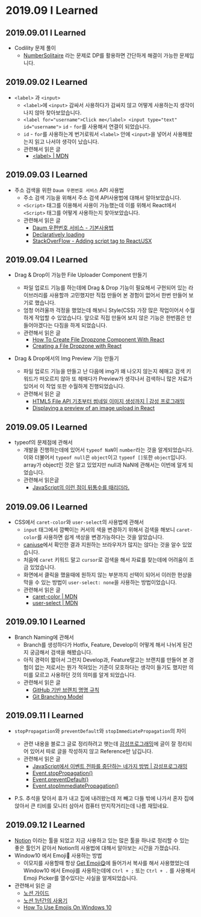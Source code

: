 # 2019.09 I Learned

## 2019.09.01 I Learned

- Codility 문제 풀이
  - [NumberSolitaire](https://app.codility.com/programmers/lessons/17-dynamic_programming/number_solitaire/) 라는 문제로 DP를 활용하면 간단하게 해결이 가능한 문제입니다.

## 2019.09.02 I Learned

- `<label>` 과 `<input>`
  - `<label>`에 `<input>` 감싸서 사용하다가 감싸지 않고 어떻게 사용하는지 생각이 나지 않아 찾아보았습니다.
  - `<label for="username">Click me</label> <input type="text" id="username">`
    `id` - `for`를 사용해서 연결이 되었습니다.
  - `id` - `for`를 사용하는게 번거로워서 `<label>` 안에 `<input>`을 넣어서 사용해왔는지 읽고 나서야 생각이 났습니다.
  - 관련해서 읽은 글
    - [\<label\> | MDN](https://developer.mozilla.org/en-US/docs/Web/HTML/Element/label)

## 2019.09.03 I Learned

- 주소 검색을 위한 `Daum 우편번호 서비스` API 사용법
  - 주소 검색 기능을 위해서 주소 검색 API사용법에 대해서 알아보았습니다.
  - `<Script>` 태그를 이용해서 사용이 가능했는데 이를 위해서 React에서 `<Script>` 태그를 어떻게 사용하는지 찾아보았습니다.
  - 관련해서 읽은 글
    - [Daum 우편번호 서비스 - 기본사용법](https://spi.maps.daum.net/postcode/guidessl#usage)
    - [Declaratively loading](https://www.fullstackreact.com/articles/Declaratively_loading_JS_libraries/index.html)
    - [StackOverFlow - Adding script tag to React/JSX](https://stackoverflow.com/questions/34424845/adding-script-tag-to-react-jsx)

## 2019.09.04 I Learned

- Drag & Drop이 가능한 File Uploader Component 만들기

  - 파일 업로드 기능를 하는데에 Drag & Drop 기능이 필요해서 구현되어 있는 라이브러리를 사용할까 고민했지만 직접 만들어 본 경험이 없어서 한번 만들어 보기로 했습니다.
  - 엄청 어려울까 걱정을 했었는데 해보니 Style(CSS) 가장 많은 작업이어서 수월하게 작업할 수 있었습니다. 앞으로 직접 만들어 보지 않은 기능은 한번쯤은 만들어야겠다는 다짐을 하게 되었습니다.
  - 관련해서 읽은 글
    - [How To Create File Dropzone Component With React](https://medium.com/quick-code/how-to-create-file-dropzone-component-with-react-41e5f958d3f2)
    - [Creating a File Dropzone with React](https://malcoded.com/posts/react-dropzone/)

- Drag & Drop에서의 Img Preview 기능 만들기
  - 파일 업로드 기능을 만들고 난 다음에 img가 왜 나오지 않는지 헤매고 검색 키워드가 떠오르지 않아 또 헤매다가 Preview가 생각나서 검색하니 많은 자료가 있어서 이 작업 또한 수월하게 진행되었습니다.
  - 관련해서 읽은 글
    - [HTML5 File API 기초부터 썸네일 이미지 생성까지 | 감성 프로그래밍](https://programmingsummaries.tistory.com/367)
    - [Displaying a preview of an image upload in React](https://medium.com/@650egor/react-30-day-challenge-day-2-image-upload-preview-2d534f8eaaa)

## 2019.09.05 I Learned

- typeof의 문제점에 관해서
  - 개발을 진행하는데에 있어서 `typeof NaN`이 `number`라는 것을 알게되었습니다. 이와 더불어서 `typeof null`은 `object`이고 `typeof []`또한 `object`입니다. array가 object인 것은 알고 있었지만 null과 NaN에 관해서는 이번에 알게 되었습니다.
  - 관련해서 읽은글
    - [JavaScript의 이런 점이 뒤통수를 때리더라.](https://appletree.or.kr/blog/web-development/javascript/javascript%EC%9D%98-%EC%9D%B4%EB%9F%B0-%EC%A0%90%EC%9D%B4-%EB%92%A4%ED%86%B5%EC%88%98%EB%A5%BC-%EB%95%8C%EB%A6%AC%EB%8D%94%EB%9D%BC/)

## 2019.09.06 I Learned

- CSS에서 `caret-color`와 `user-select`의 사용법에 관해서
  - `input` 태그에서 깜빡이는 커서의 색을 변경하기 위해서 검색을 해보니 `caret-color`를 사용하면 쉽게 색상을 변경가능하다는 것을 알았습니다.
  - [caniuse](https://caniuse.com/#search=caret-color)에서 확인한 결과 지원하는 브라우저가 많지는 않다는 것을 알수 있었습니다.
  - 처음에 `caret` 키워드 말고 `cursor`로 검색을 해서 자료를 찾는데에 어려움이 조금 있었습니다.
  - 화면에서 클릭을 했을때에 원하지 않는 부분까지 선택이 되어서 이러한 현상을 막을 수 있는 방법이 `user-select: none`을 사용하는 방법이었습니다.
  - 관련해서 읽은 글
    - [caret-color | MDN](https://developer.mozilla.org/en-US/docs/Web/CSS/caret-color)
    - [user-select | MDN](https://developer.mozilla.org/en-US/docs/Web/CSS/user-select)

## 2019.09.10 I Learned

- Branch Naming에 관해서
  - Branch를 생성하다가 Hotfix, Feature, Develop이 어떻게 해서 나뉘게 된건지 궁금해서 검색을 해봤습니다.
  - 아직 경력이 짧아서 그런지 Develop과, Feature말고는 브랜치를 만들어 본 경험이 없는 저로서는 뭔가 적혀있는 기준이 모호하다는 생각이 들기도 했지만 의미를 모르고 사용하던 것의 의미를 알게 되었습니다.
  - 관련해서 읽은 글
    - [GitHub 기반 브랜치 명명 규칙](https://rumblefish.tistory.com/65)
    - [Git Branching Model](https://mirocommunity.readthedocs.io/en/latest/internals/branching-model.html)

## 2019.09.11 I Learned

- `stopPropagation`와 `preventDefault`와 `stopImmediatePropagation`의 차이

  - 관련 내용을 블로그 글로 정리하려고 햇는데 [감성프로그래밍](<(https://programmingsummaries.tistory.com/313)>)에 글이 잘 정리되어 있어서 따로 글을 작성하지 않고 Reference만 남깁니다.
  - 관련해서 읽은 글
    - [JavaScript에서 이벤트 전파를 중단하는 네가지 방법 | 감성프로그래밍](https://programmingsummaries.tistory.com/313)
    - [Event.stopPropagation()](https://developer.mozilla.org/en-US/docs/Web/API/Event/stopPropagation)
    - [Event.preventDefault()](https://developer.mozilla.org/en-US/docs/Web/API/Event/preventDefault)
    - [Event.stopImmediatePropagation()](https://developer.mozilla.org/en-US/docs/Web/API/Event/stopImmediatePropagation)

- P.S. 추석을 맞아서 휴가 내고 집에 내려왔는데 저 빼고 다들 밖에 나가서 혼자 집에 앉아서 큰 티비를 모니터 삼아서 컴퓨터 만지작거리는데 나름 재밌네요.

## 2019.09.12 I Learned

- [Notion](https://www.notion.so/product) 이라는 툴을 되었고 지금 사용하고 있는 많은 툴을 하나로 정리할 수 있는 좋은 툴인거 같아서 Notion의 사용법에 대해서 알아보는 시간을 가졌습니다.
- Window10 에서 Emoji🤔 사용하는 방법
  - 이모지를 사용할때 항상 [Get Emoji😋](https://getemoji.com/)에 들어가서 복사를 해서 사용했었는데
    Window10 에서 Emoji를 사용하는데에 `Ctrl + ;` 또는 `Ctrl + .` 를 사용해서 Emoji Picker를 열수있다는 사실을 알게되었습니다.
- 관련해서 읽은 글
  - [노션 가이드](https://www.notion.so/Notion-1ad7ccbc41a44298814a4820d4acb14e)
  - [노션 1년간의 사용기](https://velog.io/@godori/Notion-1%EB%85%84%EA%B0%84%EC%9D%98-%EC%82%AC%EC%9A%A9%EA%B8%B0-x7jon062yu)
  - [How To Use Emojis On Windows 10](https://blog.getemoji.com/emoji-keyboard-windows)
